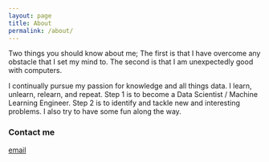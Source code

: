 ```yaml
---
layout: page
title: About
permalink: /about/
---
```


Two things you should know about me; The first is that I have overcome any obstacle that I set my mind to. The second is that I am unexpectedly good with computers.

I continually pursue my passion for knowledge and all things data. I learn, unlearn, relearn, and repeat. Step 1 is to become a Data Scientist / Machine Learning Engineer. Step 2 is to identify and tackle new and interesting problems. I also try to have some fun along the way. 

### Contact me

[email](mailto:bobbybroz@gmail.com)
